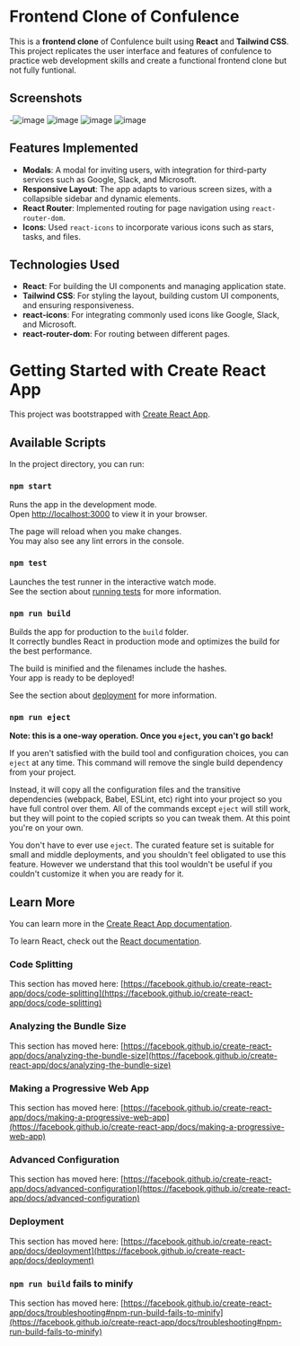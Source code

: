 # Frontend Clone of Confulence

This is a **frontend clone** of Confulence built using **React** and **Tailwind CSS**. This project replicates the user interface and features of confulence to practice web development skills and create a functional frontend clone but not fully funtional.

## Screenshots
-![image](https://github.com/user-attachments/assets/ef39036b-03ad-4eeb-af9f-c08a6d528163)
![image](https://github.com/user-attachments/assets/c0e34433-afc2-4a96-ad8d-37d2346da0ec)
![image](https://github.com/user-attachments/assets/26220731-f4ca-434d-b3a9-17e7e0ecea1b)
![image](https://github.com/user-attachments/assets/2f2e6114-1a5c-40b9-a14d-4e0359f68022)



## Features Implemented
- **Modals**: A modal for inviting users, with integration for third-party services such as Google, Slack, and Microsoft.
- **Responsive Layout**: The app adapts to various screen sizes, with a collapsible sidebar and dynamic elements.
- **React Router**: Implemented routing for page navigation using `react-router-dom`.
- **Icons**: Used `react-icons` to incorporate various icons such as stars, tasks, and files.

## Technologies Used
- **React**: For building the UI components and managing application state.
- **Tailwind CSS**: For styling the layout, building custom UI components, and ensuring responsiveness.
- **react-icons**: For integrating commonly used icons like Google, Slack, and Microsoft.
- **react-router-dom**: For routing between different pages.

# Getting Started with Create React App

This project was bootstrapped with [Create React App](https://github.com/facebook/create-react-app).

## Available Scripts

In the project directory, you can run:

### `npm start`

Runs the app in the development mode.\
Open [http://localhost:3000](http://localhost:3000) to view it in your browser.

The page will reload when you make changes.\
You may also see any lint errors in the console.

### `npm test`

Launches the test runner in the interactive watch mode.\
See the section about [running tests](https://facebook.github.io/create-react-app/docs/running-tests) for more information.

### `npm run build`

Builds the app for production to the `build` folder.\
It correctly bundles React in production mode and optimizes the build for the best performance.

The build is minified and the filenames include the hashes.\
Your app is ready to be deployed!

See the section about [deployment](https://facebook.github.io/create-react-app/docs/deployment) for more information.

### `npm run eject`

**Note: this is a one-way operation. Once you `eject`, you can't go back!**

If you aren't satisfied with the build tool and configuration choices, you can `eject` at any time. This command will remove the single build dependency from your project.

Instead, it will copy all the configuration files and the transitive dependencies (webpack, Babel, ESLint, etc) right into your project so you have full control over them. All of the commands except `eject` will still work, but they will point to the copied scripts so you can tweak them. At this point you're on your own.

You don't have to ever use `eject`. The curated feature set is suitable for small and middle deployments, and you shouldn't feel obligated to use this feature. However we understand that this tool wouldn't be useful if you couldn't customize it when you are ready for it.

## Learn More

You can learn more in the [Create React App documentation](https://facebook.github.io/create-react-app/docs/getting-started).

To learn React, check out the [React documentation](https://reactjs.org/).

### Code Splitting

This section has moved here: [https://facebook.github.io/create-react-app/docs/code-splitting](https://facebook.github.io/create-react-app/docs/code-splitting)

### Analyzing the Bundle Size

This section has moved here: [https://facebook.github.io/create-react-app/docs/analyzing-the-bundle-size](https://facebook.github.io/create-react-app/docs/analyzing-the-bundle-size)

### Making a Progressive Web App

This section has moved here: [https://facebook.github.io/create-react-app/docs/making-a-progressive-web-app](https://facebook.github.io/create-react-app/docs/making-a-progressive-web-app)

### Advanced Configuration

This section has moved here: [https://facebook.github.io/create-react-app/docs/advanced-configuration](https://facebook.github.io/create-react-app/docs/advanced-configuration)

### Deployment

This section has moved here: [https://facebook.github.io/create-react-app/docs/deployment](https://facebook.github.io/create-react-app/docs/deployment)

### `npm run build` fails to minify

This section has moved here: [https://facebook.github.io/create-react-app/docs/troubleshooting#npm-run-build-fails-to-minify](https://facebook.github.io/create-react-app/docs/troubleshooting#npm-run-build-fails-to-minify)
